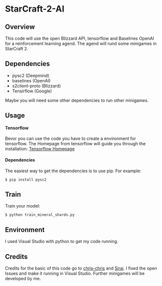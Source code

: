 # StarCraft-2-AI

## Overview 
This code will use the open Blizzard API, tensorflow and Baselines OpenAI for a reinforcement learning agend. The agend will rund some minigames in StarCraft 2.

## Dependencies
- pysc2 (Deepmind)
- baselines (OpenAI)
- s2client-proto (Blizzard)
- Tensirflow (Google)

Maybe you will need some other dependencies to run other minigames.

## Usage
#### Tensorflow
Bevor you can use the code you have to create a environment for tensorflow.
The Homepage from tensorflow will guide you through the installation:
[Tensorflow Homepage](https://www.tensorflow.org/install/)

#### Dependencies
The easiest way to get the dependencies is to use pip.
For example:
```
$ pip install pysc2
``` 

## Train
Train your model:
```
$ python train_mineral_shards.py
``` 

## Environment 
I used Visual Studio with python to get my code running.

## Credits
Credits for the basic of this code go to [chris-chris](https://github.com/chris-chris) and [Siraj](https://github.com/llSourcell).
I fixed the open Issues and make it running in Visual Studio.
Further minigames will be developed by me.
